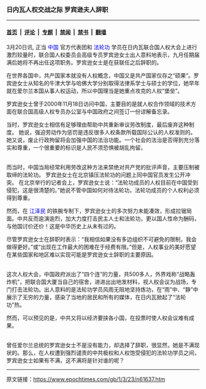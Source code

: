 ### 日内瓦人权交战之际 罗宾逊夫人辞职

---

#### [首页](../../../..?n61637) &nbsp;|&nbsp; [评论](../../../../../epoch-comment?n61637) &nbsp;|&nbsp; [专题](../../../../../epoch-special?n61637) &nbsp;|&nbsp; [禁闻](../../../../../epoch-news?n61637) &nbsp;|&nbsp; [禁书](../../../../../books?n61637) &nbsp;|&nbsp; [翻墙](https://github.com/gfw-breaker/nogfw/blob/master/README.md?n61637)


<div class="post_content" id="artbody" itemprop="articleBody">
 <!-- article content begin -->
 <p>
  3月20日讯, 正当
  <ok href="https://www.epochtimes.com/news/epochnews/main/2.html">
   <font color="blue">
    中国
   </font>
  </ok>
  官方代表团和
  <ok href="http://falundafa.org">
   <font color="blue">
    法轮功
   </font>
  </ok>
  学员在日内瓦联合国人权大会上进行激烈较量时，联合国人权委员会高级专员罗宾逊女士出人意料地表示，九月任期届满后她将不再出任这项职务。罗宾逊女士是在获联任之后辞职的。
 </p>
 <p>
  在世界各国中，共产国家本就没有人权概念，中国又是共产国家仅存之“硕果”。罗宾逊女士从知名的牛津大学与哈佛大学分别取得法律系学士与硕士的学位，她早年就在爱尔兰本国从事人权运动，所以中国理当是她重点攻克的人权“堡垒”。
 </p>
 <p>
  罗宾逊女士曾于2000年11月18日访问中国，主要目的是就人权合作领域的技术方面在联合国高级人权专员办公室与中国政府之间签订一份谅解备忘录。
 </p>
 <p>
  当时，罗宾逊女士相信有足够理由帮助中共重新审议劳改制度，最后废弃这种制度。 她说，强迫劳动作为惩罚是违反很多人权条款所载国际公认的人权准则的。 她又说，废止行政拘留将会加强中国的法治功能。一个社会的法治是否得到充分落实和尊重，一个很重要的标识是人民不须恐惧被胡乱拘留。
 </p>
 <p>
  <br/>
  而当时，中国当局经常利用劳改这种方法来禁绝对共产党的批评声音，主要压制被取缔的法轮功。 罗宾逊女士在北京镇压法轮功的问题上同中国官员发生公开冲突。 在北京举行的记者会上，罗宾逊女士说：“法轮功成员的人权目前在中国受到侵犯，这是很清楚的。”她说不管中国如何对待法轮功，法轮功成员的个人权利必须得到尊重。
 </p>
 <p>
  然而，在
  <ok href="https://www.epochtimes.com/news/epochnews/news/Focus.asp?Focus_ID=801">
   <font color="blue">
    江泽民
   </font>
  </ok>
  的铁腕专制下，罗宾逊女士的多次努力未能凑效，形成拉锯局面。中共反而逾演逾烈，加大力度打击民主人士和法轮功，更以国人性命为酬码，与他国讨价还价！这是中华历史上从未有过的。
 </p>
 <p>
  尽管罗宾逊女士在辞职时表示：“我相信如果没有多边组织不可避免的限制，我会做得更好。”或“出现在工作最大的困难在于经费有限。”但是，人权事业的美好愿望在某些国家和地区难以实现可能是罗宾逊女士辞职的主要原因。
 </p>
 <p>
  <br/>
  这次人权大会，中国政府派出了“四个连”的力量，共500多人，外界戏称“战略轰炸机”，把联合国大厦当自己的宿舍，进进出出地发材料，视人权会议为战场，专门打击法轮功。出人意料的是法轮功学员风雨无阻地坚持炼功，在“雨”中、“静”中展示了无穷的力量，感染了当地的居民和所有的媒体，在日内瓦掀起了“法轮功”热。
 </p>
 <p>
  然而，可以预见的是，中共又将以经济要挟各小国，在投票时使人权会议难有成果。
 </p>
 <p>
  <br/>
  曾任爱尔兰总统的罗宾逊女士不是没有能力，却选择了辞职，很显然，她是不满现状的。那么，在人权遭到强烈谴责的中共极权和人权饱受侵犯的法轮功学员之间，罗宾逊女士如果有不满，这不满将是针对谁的呢？
 </p>
 <!-- article content end -->
 <div id="below_article_ad">
 </div>
</div>


---

原文链接：https://www.epochtimes.com/gb/1/3/23/n61637.htm